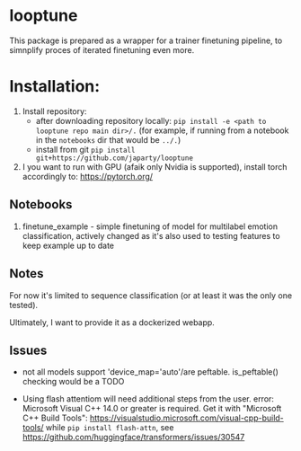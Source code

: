 # looptune
This package is prepared as a wrapper for a trainer finetuning pipeline, to simnplify proces of iterated finetuning even more.

# Installation:
1. Install repository: 
   - after downloading repository locally: `pip install -e <path to looptune repo main dir>/.` (for example, if running from a notebook in the `notebooks` dir that would be `../.`)
   - install from git `pip install git+https://github.com/japarty/looptune`
3. I you want to run with GPU (afaik only Nvidia is supported), install torch accordingly to: https://pytorch.org/

## Notebooks
1. finetune_example - simple finetuning of model for multilabel emotion classification, actively changed as it's also used to testing features to keep example up to date

## Notes
For now it's limited to sequence classification (or at least it was the only one tested). 

Ultimately, I want to provide it as a dockerized webapp.
## Issues
- not all models support 'device_map='auto'/are peftable. is_peftable() checking would be a TODO

- Using flash attentiom will need additional steps from the user. error: Microsoft Visual C++ 14.0 or greater is required. Get it with "Microsoft C++ Build Tools": https://visualstudio.microsoft.com/visual-cpp-build-tools/ while `pip install flash-attn`, see https://github.com/huggingface/transformers/issues/30547